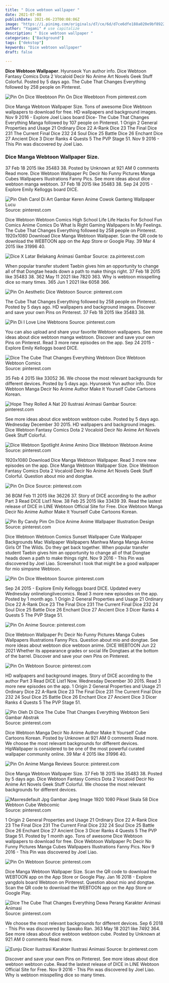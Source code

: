 ```yaml
---
title: " Dice webtoon wallpaper "
date: 2021-07-08
publishDate: 2021-06-23T00:08:06Z
image: "https://i.pinimg.com/originals/d7/ce/6d/d7ce6dfe188a020e9bf8922f0159fa96.jpg"
author: "Yagami" # use capitalize
description: " Dice webtoon wallpaper "
categories: ["Background"]
tags: ["dekstop"]
keywords: "Dice webtoon wallpaper"
draft: false

---
```



**Dice Webtoon Wallpaper**. Hyunseok Yun author info. Dice Webtoon Fantasy Comics Dota 2 Vocaloid Decir No Anime Art Novels Geek Stuff Colorful. Posted by 5 days ago. The Cube That Changes Everything followed by 258 people on Pinterest.

![Pin On Dice Weebtoon](https://i.pinimg.com/originals/a2/4a/21/a24a2159fe2ce47e74bedea608b198cb.jpg "Pin On Dice Weebtoon")
Pin On Dice Weebtoon From pinterest.com


Dice Manga Webtoon Wallpaper Size. Tons of awesome Dice Webtoon wallpapers to download for free. HD wallpapers and background images. Nov 9 2016 - Explore Joel Liaos board Dice- The Cube That Changes Everything Manga followed by 107 people on Pinterest. 1 Origin 2 General Properties and Usage 21 Ordinary Dice 22 A-Rank Dice 23 The Final Dice 231 The Current Final Dice 232 24 Soul Dice 25 Battle Dice 26 Enchant Dice 27 Ancient Dice 3 Dicer Ranks 4 Quests 5 The PVP Stage 51. Nov 9 2016 - This Pin was discovered by Joel Liao.

### Dice Manga Webtoon Wallpaper Size.

37 Feb 18 2015 like 35483 38. Posted by Unknown at 921 AM 0 comments Read more. Dice Webtoon Wallpaper Pc Decir No Funny Pictures Manga Cubes Wallpapers Illustrations Fanny Pics. See more ideas about dice webtoon manga webtoon. 37 Feb 18 2015 like 35483 38. Sep 24 2015 - Explore Emily Kelloggs board DICE.


![Pin Oleh Carol Di Art Gambar Keren Anime Cowok Ganteng Wallpaper Lucu](https://i.pinimg.com/originals/2c/3b/2e/2c3b2e80290b0240f0736157ce3bc45f.jpg "Pin Oleh Carol Di Art Gambar Keren Anime Cowok Ganteng Wallpaper Lucu")
Source: pinterest.com

Dice Webtoon Webtoon Comics High School Life Life Hacks For School Fun Comics Anime Comics Do What Is Right Gaming Wallpapers In My Feelings. The Cube That Changes Everything followed by 258 people on Pinterest. 1920x1080 Download Dice Manga Webtoon Wallpaper. Scan the QR code to download the WEBTOON app on the App Store or Google Play. 39 Mar 4 2015 like 31996 40.

![Dice X Latar Belakang Animasi Gambar](https://i.pinimg.com/originals/2c/ed/ec/2cedecffd32720a46a79e3fe864ce9e1.jpg "Dice X Latar Belakang Animasi Gambar")
Source: za.pinterest.com

When popular transfer student Taebin gives him an opportunity to change all of that Dongtae heads down a path to make things right. 37 Feb 18 2015 like 35483 38. 362 May 11 2021 like 7820 363. Why is webtoon misspelling dice so many times. 365 Jun 1 2021 like 6058 366.

![Pin On Aesthetic Dice Webtoon](https://i.pinimg.com/originals/14/9f/f2/149ff235fac45e1123d1fb93c3f3ab4d.png "Pin On Aesthetic Dice Webtoon")
Source: pinterest.com

The Cube That Changes Everything followed by 258 people on Pinterest. Posted by 5 days ago. HD wallpapers and background images. Discover and save your own Pins on Pinterest. 37 Feb 18 2015 like 35483 38.

![Pin Di I Love Line Webtoons](https://i.pinimg.com/originals/d2/30/c4/d230c4841abcc34b1b53155f2438a50d.jpg "Pin Di I Love Line Webtoons")
Source: pinterest.com

You can also upload and share your favorite Webtoon wallpapers. See more ideas about dice webtoon manga webtoon. Discover and save your own Pins on Pinterest. Read 3 more new episodes on the app. Sep 24 2015 - Explore Emily Kelloggs board DICE.

![Dice The Cube That Changes Everything Webtoon Dice Webtoon Webtoon Comics](https://i.pinimg.com/originals/06/fc/9f/06fc9f744691feb21f81d36380c6c3ea.png "Dice The Cube That Changes Everything Webtoon Dice Webtoon Webtoon Comics")
Source: pinterest.com

35 Feb 4 2015 like 33052 36. We choose the most relevant backgrounds for different devices. Posted by 5 days ago. Hyunseok Yun author info. Dice Webtoon Manga Decir No Anime Author Make It Yourself Cube Cartoons Korean.

![Hope They Rolled A Nat 20 Ilustrasi Animasi Gambar](https://i.pinimg.com/originals/00/10/df/0010df6535e26c26da9d7d4c949fa2b3.jpg "Hope They Rolled A Nat 20 Ilustrasi Animasi Gambar")
Source: pinterest.com

See more ideas about dice webtoon webtoon cube. Posted by 5 days ago. Wednesday December 30 2015. HD wallpapers and background images. Dice Webtoon Fantasy Comics Dota 2 Vocaloid Decir No Anime Art Novels Geek Stuff Colorful.

![Dice Webtoon Spotlight Anime Amino Dice Webtoon Webtoon Anime](https://i.pinimg.com/originals/67/2a/cb/672acbf50efa28e5a9baf9647a0c05a2.png "Dice Webtoon Spotlight Anime Amino Dice Webtoon Webtoon Anime")
Source: pinterest.com

1920x1080 Download Dice Manga Webtoon Wallpaper. Read 3 more new episodes on the app. Dice Manga Webtoon Wallpaper Size. Dice Webtoon Fantasy Comics Dota 2 Vocaloid Decir No Anime Art Novels Geek Stuff Colorful. Question about mio and dongtae.

![Pin On Dice](https://i.pinimg.com/originals/28/1d/15/281d157c0558a8c15713477403bc60da.jpg "Pin On Dice")
Source: pinterest.com

36 BGM Feb 11 2015 like 36226 37. Story of DICE according to the author Part 3 Read DICE List1 Now. 38 Feb 25 2015 like 33439 39. Read the lastest release of DICE in LINE Webtoon Official Site for Free. Dice Webtoon Manga Decir No Anime Author Make It Yourself Cube Cartoons Korean.

![Pin By Candy Pim On Dice Anime Anime Wallpaper Illustration Design](https://i.pinimg.com/originals/df/47/5b/df475b0106a5c19d0ab0ca221783cf5e.jpg "Pin By Candy Pim On Dice Anime Anime Wallpaper Illustration Design")
Source: pinterest.com

Dice Webtoon Webtoon Comics Sunset Wallpaper Cute Wallpaper Backgrounds Mac Wallpaper Wallpapers Manhwa Manga Manga Anime Girls Of The Wilds. Do they get back together. When popular transfer student Taebin gives him an opportunity to change all of that Dongtae heads down a path to make things right. Nov 9 2016 - This Pin was discovered by Joel Liao. Screenshot i took that might be a good wallpaper for mio simpsme Webtoon.

![Pin On Dice Weebtoon](https://i.pinimg.com/originals/a2/4a/21/a24a2159fe2ce47e74bedea608b198cb.jpg "Pin On Dice Weebtoon")
Source: pinterest.com

Sep 24 2015 - Explore Emily Kelloggs board DICE. Updated every Wednesday onlinelonglivecomics. Read 3 more new episodes on the app. Posted by 1 month ago. 1 Origin 2 General Properties and Usage 21 Ordinary Dice 22 A-Rank Dice 23 The Final Dice 231 The Current Final Dice 232 24 Soul Dice 25 Battle Dice 26 Enchant Dice 27 Ancient Dice 3 Dicer Ranks 4 Quests 5 The PVP Stage 51.

![Pin On Anime](https://i.pinimg.com/originals/ae/36/e7/ae36e7d26ec0c9b8408f9ab9625c48cc.png "Pin On Anime")
Source: pinterest.com

Dice Webtoon Wallpaper Pc Decir No Funny Pictures Manga Cubes Wallpapers Illustrations Fanny Pics. Question about mio and dongtae. See more ideas about webtoon dice webtoon anime. DICE WEBTOON Jun 22 2021 Whether its appearance grades or social life Dongtaes at the bottom of the barrel. Discover and save your own Pins on Pinterest.

![Pin On Webtoon](https://i.pinimg.com/originals/e7/d3/b1/e7d3b1fabc62e4b750d03ab6e7d562cb.jpg "Pin On Webtoon")
Source: pinterest.com

HD wallpapers and background images. Story of DICE according to the author Part 3 Read DICE List1 Now. Wednesday December 30 2015. Read 3 more new episodes on the app. 1 Origin 2 General Properties and Usage 21 Ordinary Dice 22 A-Rank Dice 23 The Final Dice 231 The Current Final Dice 232 24 Soul Dice 25 Battle Dice 26 Enchant Dice 27 Ancient Dice 3 Dicer Ranks 4 Quests 5 The PVP Stage 51.

![Pin Oleh Di Dice The Cube That Changes Everything Webtoon Seni Gambar Abstrak](https://i.pinimg.com/originals/54/04/39/5404393bf8aabde52c5b7294123ded9e.jpg "Pin Oleh Di Dice The Cube That Changes Everything Webtoon Seni Gambar Abstrak")
Source: pinterest.com

Dice Webtoon Manga Decir No Anime Author Make It Yourself Cube Cartoons Korean. Posted by Unknown at 921 AM 0 comments Read more. We choose the most relevant backgrounds for different devices. HipWallpaper is considered to be one of the most powerful curated wallpaper community online. 39 Mar 4 2015 like 31996 40.

![Pin On Anime Manga Reviews](https://i.pinimg.com/originals/c2/56/ff/c256ff6ce035852dcb1f03a03e4dd6f2.jpg "Pin On Anime Manga Reviews")
Source: pinterest.com

Dice Manga Webtoon Wallpaper Size. 37 Feb 18 2015 like 35483 38. Posted by 5 days ago. Dice Webtoon Fantasy Comics Dota 2 Vocaloid Decir No Anime Art Novels Geek Stuff Colorful. We choose the most relevant backgrounds for different devices.

![Maxresdefault Jpg Gambar Jpeg Image 1920 1080 Piksel Skala 58 Dice Webtoon Cube Webcomic](https://i.pinimg.com/originals/af/0b/69/af0b69ab6a71010d5e14cab919a84981.jpg "Maxresdefault Jpg Gambar Jpeg Image 1920 1080 Piksel Skala 58 Dice Webtoon Cube Webcomic")
Source: pinterest.com

1 Origin 2 General Properties and Usage 21 Ordinary Dice 22 A-Rank Dice 23 The Final Dice 231 The Current Final Dice 232 24 Soul Dice 25 Battle Dice 26 Enchant Dice 27 Ancient Dice 3 Dicer Ranks 4 Quests 5 The PVP Stage 51. Posted by 1 month ago. Tons of awesome Dice Webtoon wallpapers to download for free. Dice Webtoon Wallpaper Pc Decir No Funny Pictures Manga Cubes Wallpapers Illustrations Fanny Pics. Nov 9 2016 - This Pin was discovered by Joel Liao.

![Pin On Webtoon](https://i.pinimg.com/originals/f1/1b/34/f11b34254e5f64ceb3917827abaede04.jpg "Pin On Webtoon")
Source: pinterest.com

Dice Manga Webtoon Wallpaper Size. Scan the QR code to download the WEBTOON app on the App Store or Google Play. Jan 16 2018 - Explore yangdols board Webtoon on Pinterest. Question about mio and dongtae. Scan the QR code to download the WEBTOON app on the App Store or Google Play.

![Dice The Cube That Changes Everything Dewa Perang Karakter Animasi Animasi](https://i.pinimg.com/originals/0f/41/8f/0f418f798a13b2bd8995ee5c925c4ddb.jpg "Dice The Cube That Changes Everything Dewa Perang Karakter Animasi Animasi")
Source: pinterest.com

We choose the most relevant backgrounds for different devices. Sep 6 2018 - This Pin was discovered by Sawako Ran. 363 May 18 2021 like 7492 364. See more ideas about dice webtoon webtoon cube. Posted by Unknown at 921 AM 0 comments Read more.

![Eunju Dicer Ilustrasi Karakter Ilustrasi Animasi](https://i.pinimg.com/originals/d7/ce/6d/d7ce6dfe188a020e9bf8922f0159fa96.jpg "Eunju Dicer Ilustrasi Karakter Ilustrasi Animasi")
Source: br.pinterest.com

Discover and save your own Pins on Pinterest. See more ideas about dice webtoon webtoon cube. Read the lastest release of DICE in LINE Webtoon Official Site for Free. Nov 9 2016 - This Pin was discovered by Joel Liao. Why is webtoon misspelling dice so many times.

